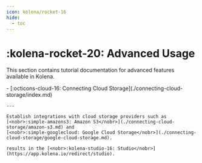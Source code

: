 ```yaml
---
icon: kolena/rocket-16
hide:
  - toc
---
```


# :kolena-rocket-20: Advanced Usage

This section contains tutorial documentation for advanced features available in Kolena.

<div class="grid cards" markdown>
- [:octicons-cloud-16: Connecting Cloud Storage](./connecting-cloud-storage/index.md)

    ---

    Establish integrations with cloud storage providers such as [<nobr>:simple-amazons3: Amazon S3</nobr>](./connecting-cloud-storage/amazon-s3.md) and
    [<nobr>:simple-googlecloud: Google Cloud Storage</nobr>](./connecting-cloud-storage/google-cloud-storage.md).

    results in the [<nobr>:kolena-studio-16: Studio</nobr>](https://app.kolena.io/redirect/studio).

</div>
